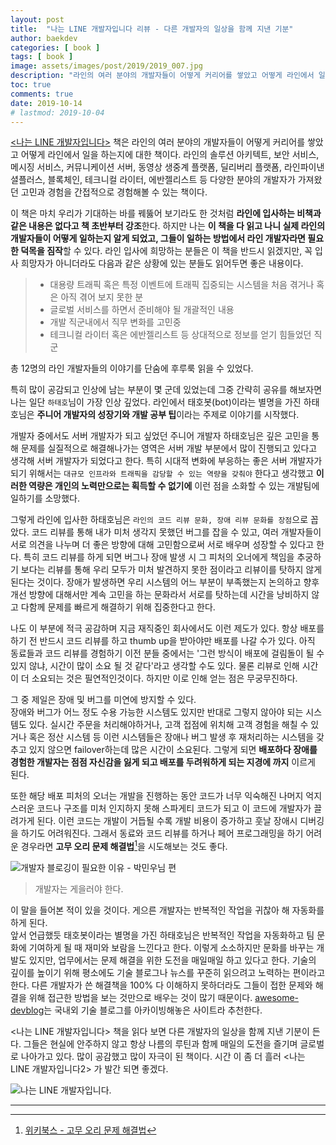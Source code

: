 ```yaml
---
layout: post
title:  "나는 LINE 개발자입니다 리뷰 - 다른 개발자의 일상을 함께 지낸 기분"
author: baekdev
categories: [ book ]
tags: [ book ]
image: assets/images/post/2019/2019_007.jpg
description: "라인의 여러 분야의 개발자들이 어떻게 커리어를 쌓았고 어떻게 라인에서 일을 하는지에 대한 책이다. 라인의 솔루션 아키텍트, 보안 서비스, 메시징 서비스, 커뮤니케이션 서버, 동영상 생중계 플랫폼, 딜리버리 플랫폼, 라인파이낸셜플러스, 블록체인, 테크니컬 라이터, 에반젤리스트 등 다양한 분야의 개발자가 가져왔던 고민과 경험을 간접적으로 경험해볼 수 있는 책이다. 총 12명의 라인 개발자들의 이야기를 단숨에 후루룩 읽을 수 있었다."  
toc: true
comments: true  
date: 2019-10-14   
# lastmod: 2019-10-04  
---   
```


[&lt;나는 LINE 개발자입니다&gt;](https://www.aladin.co.kr/shop/wproduct.aspx?ItemId=204587884) 책은 라인의 여러 분야의 개발자들이 어떻게 커리어를 쌓았고 어떻게 라인에서 일을 하는지에 대한 책이다. 라인의 솔루션 아키텍트, 보안 서비스, 메시징 서비스, 커뮤니케이션 서버, 동영상 생중계 플랫폼, 딜리버리 플랫폼, 라인파이낸셜플러스, 블록체인, 테크니컬 라이터, 에반젤리스트 등 다양한 분야의 개발자가 가져왔던 고민과 경험을 간접적으로 경험해볼 수 있는 책이다.    

이 책은 마치 우리가 기대하는 바를 꿰뚫어 보기라도 한 것처럼 **라인에 입사하는 비책과 같은 내용은 없다고 책 초반부터 강조**한다. 하지만 나는 **이 책을 다 읽고 나니 실제 라인의 개발자들이 어떻게 일하는지 알게 되었고, 그들이 일하는 방법에서 라인 개발자라면 필요한 덕목을 짐작**할 수 있다. 라인 입사에 희망하는 분들은 이 책을 반드시 읽겠지만, 꼭 입사 희망자가 아니더라도 다음과 같은 상황에 있는 분들도 읽어두면 좋은 내용이다.   

> - 대용량 트래픽 혹은 특정 이벤트에 트래픽 집중되는 시스템을 처음 겪거나 혹은 아직 겪어 보지 못한 분  
> - 글로벌 서비스를 하면서 준비해야 될 개괄적인 내용  
> - 개발 직군내에서 직무 변화를 고민중  
> - 테크니컬 라이터 혹은 에반젤리스트 등 상대적으로 정보를 얻기 힘들었던 직군  

총 12명의 라인 개발자들의 이야기를 단숨에 후루룩 읽을 수 있었다.  


특히 많이 공감되고 인상에 남는 부분이 몇 군데 있었는데 그중 간략히 공유를 해보자면 나는 일단 `하태호`님이 가장 인상 깊었다. 라인에서 태호봇(bot)이라는 별명을 가진 하태호님은 **주니어 개발자의 성장기와 개발 공부 팁**이라는 주제로 이야기를 시작했다.  


개발자 중에서도 서버 개발자가 되고 싶었던 주니어 개발자 하태호님은 깊은 고민을 통해 문제를 실질적으로 해결해나가는 영역은 서버 개발 부분에서 많이 진행되고 있다고 생각해 서버 개발자가 되었다고 한다. 특히 시대적 변화에 부응하는 좋은 서버 개발자가 되기 위해서는 `대규모 인프라와 트래픽을 감당할 수 있는 역량을 갖춰야` 한다고 생각했고 **이러한 역량은 개인의 노력만으로는 획득할 수 없기에** 이런 점을 소화할 수 있는 개발팀에 일하기를 소망했다.   

그렇게 라인에 입사한 하태호님은 `라인의 코드 리뷰 문화, 장애 리뷰 문화를 장점`으로 꼽았다. 코드 리뷰를 통해 내가 미처 생각지 못했던 버그를 잡을 수 있고, 여러 개발자들이 서로 의견을 나누며 더 좋은 방향에 대해 고민함으로써 서로 배우며 성장할 수 있다고 한다. 특히 코드 리뷰를 하게 되면 버그나 장애 발생 시 그 피처의 오너에게 책임을 추궁하기 보다는 리뷰를 통해 우리 모두가 미처 발견하지 못한 점이라고 리뷰이를 탓하지 않게 된다는 것이다. 장애가 발생하면 우리 시스템의 어느 부분이 부족했는지 논의하고 향후 개선 방향에 대해서만 계속 고민을 하는 문화라서 서로를 탓하는데 시간을 낭비하지 않고 다함께 문제를 빠르게 해결하기 위해 집중한다고 한다.  

나도 이 부분에 적극 공감하며 지금 재직중인 회사에서도 이런 제도가 있다. 항상 배포를 하기 전 반드시 코드 리뷰를 하고 thumb up을 받아야만 배포를 나갈 수가 있다. 아직 동료들과 코드 리뷰를 경험하기 이전 분들 중에서는 '그런 방식이 배포에 걸림돌이 될 수 있지 않냐, 시간이 많이 소요 될 것 같다'라고 생각할 수도 있다. 물론 리뷰로 인해 시간이 더 소요되는 것은 필연적인것이다. 하지만 이로 인해 얻는 점은 무궁무진하다.  

그 중 제일은 장애 및 버그를 미연에 방지할 수 있다.  
장애와 버그가 어느 정도 수용 가능한 시스템도 있지만 반대로 그렇지 않아야 되는 시스템도 있다. 실시간 주문을 처리해야하거나, 고객 접점에 위치해 고객 경험을 해칠 수 있거나 혹은 정산 시스템 등 이런 시스템들은 장애나 버그 발생 후 재처리하는 시스템을 갖추고 있지 않으면 failover하는데 많은 시간이 소요된다. 그렇게 되면 **배포하다 장애를 경험한 개발자는 점점 자신감을 잃게 되고 배포를 두려워하게 되는 지경에 까지** 이르게 된다.  

또한 해당 배포 피처의 오너는 개발을 진행하는 동안 코드가 너무 익숙해진 나머지 억지스러운 코드나 구조를 미처 인지하지 못해 스파게티 코드가 되고 이 코드에 개발자가 끌려가게 된다. 이런 코드는 개발이 거듭될 수록 개발 비용이 증가하고 훗날 장애시 디버깅을 하기도 어려워진다. 그래서 동료와 코드 리뷰를 하거나 페어 프로그래밍을 하기 어려운 경우라면 **고무 오리 문제 해결법**[^1]을 시도해보는 것도 좋다.  

![개발자 블로깅이 필요한 이유 - 박민우님 편]({{site.baseurl}}/{{site.assetsurl}}/images/post/2019/2019_007_002.jpg)    

> 개발자는 게을러야 한다.  

이 말을 들어본 적이 있을 것이다. 게으른 개발자는 반복적인 작업을 귀찮아 해 자동화를 하게 된다.  
앞서 언급했듯 태호봇이라는 별명을 가진 하태호님은 반복적인 작업을 자동화하고 팀 문화에 기여하게 될 때 재미와 보람을 느낀다고 한다. 이렇게 소소하지만 문화를 바꾸는 개발도 있지만, 업무에서는 문제 해결을 위한 도전을 매일매일 하고 있다고 한다. 기술의 깊이를 높이기 위해 평소에도 기술 블로그나 뉴스를 꾸준히 읽으려고 노력하는 편이라고 한다. 다른 개발자가 쓴 해결책을 100% 다 이해하지 못하더라도 그들이 접한 문제와 해결을 위해 접근한 방법을 보는 것만으로 배우는 것이 많기 때문이다. [awesome-devblog](https://awesome-devblog.netlify.com/)는 국내외 기술 블로그를 아카이빙해놓은 사이트라 추천한다.  
  

&lt;나는 LINE 개발자입니다&gt; 책을 읽다 보면 다른 개발자의 일상을 함께 지낸 기분이 든다. 그들은 현실에 안주하지 않고 항상 나름의 루틴과 함께 매일의 도전을 즐기며 글로벌로 나아가고 있다. 많이 공감했고 많이 자극이 된 책이다. 시간 이 좀 더 흘러 &lt;나는 LINE 개발자입니다2&gt; 가 발간 되면 좋겠다.    

![나는 LINE 개발자입니다.]({{site.baseurl}}/{{site.assetsurl}}/images/post/2019/2019_007_001.jpg)  

---  

[^1]: [위키북스 - 고무 오리 문제 해결법](https://wikibook.co.kr/article/rubber-duck-problem-solving/)   